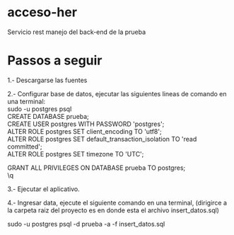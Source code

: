 # acceso-her
Servicio rest manejo del back-end de la prueba

# Passos a seguir 
1.- Descargarse las fuentes <br>

2.- Configurar base de datos, ejecutar las siguientes lineas de comando en una terminal:<br>
  sudo -u postgres psql <br>
  CREATE DATABASE prueba; <br>
  CREATE USER postgres WITH PASSWORD 'postgres'; <br>
  ALTER ROLE postgres SET client_encoding TO 'utf8'; <br>
  ALTER ROLE postgres SET default_transaction_isolation TO 'read committed'; <br>
  ALTER ROLE postgres SET timezone TO 'UTC'; <br>

  GRANT ALL PRIVILEGES ON DATABASE prueba TO postgres; <br>
  \q <br>
  
  3.- Ejecutar el aplicativo.
  
  4.- Ingresar data, ejecute el siguiente comando en una terminal, (dirigirce a la carpeta raiz del proyecto es en donde esta el archivo insert_datos.sql)
  
  sudo -u postgres psql -d prueba -a -f insert_datos.sql
  
